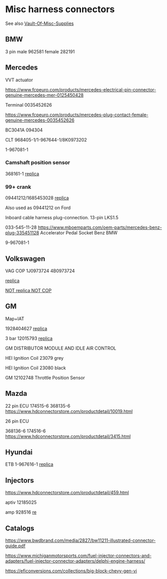 # Misc harness connectors

See also [Vault-Of-Misc-Supplies](Vault-Of-Misc-Supplies)

## BMW

3 pin male 962581 female 282191

## Mercedes

VVT actuator

https://www.fcpeuro.com/products/mercedes-electrical-pin-connector-genuine-mercedes-mer-0125450428

Terminal 0035452626

https://www.fcpeuro.com/products/mercedes-plug-contact-female-genuine-mercedes-0035452626

BC3041A 094304

CLT 968405-1/1-967644-1/8K0973202

1-967081-1

### Camshaft position sensor

368161-1 [replica](https://www.hdconnectorstore.com/productdetail/1923.html)

### 99+ crank

09441212/1685453028 [replica](https://www.hdconnectorstore.com/productdetail/541.html)

Also used as 09441212 on Ford

Inboard cable harness plug-connection. 13-pin LKS1.5

033-545-11-28
https://www.mboemparts.com/oem-parts/mercedes-benz-plug-335451128
Accelerator Pedal Socket Benz BMW

9-967081-1

## Volkswagen

VAG COP 1J0973724 4B0973724

[replica](https://www.hdconnectorstore.com/productdetail/9276.html)

[NOT replica NOT COP](https://www.hdconnectorstore.com/productdetail/9236.html)

## GM

Map+IAT

1928404627 [replica](https://www.hdconnectorstore.com/productdetail/4035.html)

3 bar 12015793 [replica](https://www.hdconnectorstore.com/productdetail/10602.html)

GM DISTRIBUTOR MODULE AND IDLE AIR CONTROL

HEI Ignition Coil 23079 grey

HEI Ignition Coil 23080 black

GM 12102748 Throttle Position Sensor

## Mazda

22 pin ECU
174515-6 368135-6 https://www.hdconnectorstore.com/productdetail/10019.html

26 pin ECU

368136-6 174516-6 https://www.hdconnectorstore.com/productdetail/3415.html

## Hyundai

ETB 1-967616-1 [replica](https://www.hdconnectorstore.com/productdetail/9515.html)

## Injectors

https://www.hdconnectorstore.com/productdetail/459.html

aptiv 12185025

amp 928516 [re](https://www.hdconnectorstore.com/productdetail/1067.html)

## Catalogs

https://www.bwdbrand.com/media/2827/bw11211-illustrated-connector-guide.pdf

https://www.michiganmotorsports.com/fuel-injector-connectors-and-adapters/fuel-injector-connector-adapters/delphi-engine-harness/

https://eficonversions.com/collections/big-block-chevy-gen-vi
